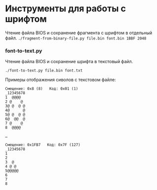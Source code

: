 # Инструменты для работы с шрифтом

Чтение файла BIOS и сохранение фрагмента с шрифтом в отдельный файл.
`./fragment-from-binary-file.py file.bin font.bin 1BBF 2048`

### font-to-text.py
Чтение файла BIOS и сохранение шрифта в текстовый файл.

`./font-to-text.py file.bin font.txt`

Примеры отображения сиволов с текстовом файле:
```
Смещение: 0x8 (8)   Код: 0x01 (1)
_12345678
1  @@@@
2 @    @
3@ @  @ @
4@      @
5@ @  @ @
6@  @@  @
7 @    @
8  @@@@

…

Смещение: 0x1FB7   Код: 0x7F (127)
_12345678
1
2
3  @
4 @ @
5@@@@@
6
7
8







```
